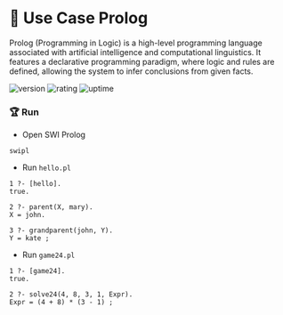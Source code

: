 # 🎉 Use Case Prolog

Prolog (Programming in Logic) is a high-level programming language associated with artificial intelligence and computational linguistics. It features a declarative programming paradigm, where logic and rules are defined, allowing the system to infer conclusions from given facts.

![version](https://img.shields.io/badge/version-1.0-blue)
![rating](https://img.shields.io/badge/rating-★★★★★-yellow)
![uptime](https://img.shields.io/badge/uptime-100%25-brightgreen)

### 🏆 Run

- Open SWI Prolog

```shell
swipl
```

- Run `hello.pl`

```
1 ?- [hello].
true.

2 ?- parent(X, mary).
X = john.

3 ?- grandparent(john, Y).
Y = kate ;
```

- Run `game24.pl`

```
1 ?- [game24].
true.

2 ?- solve24(4, 8, 3, 1, Expr).
Expr = (4 + 8) * (3 - 1) ;
```